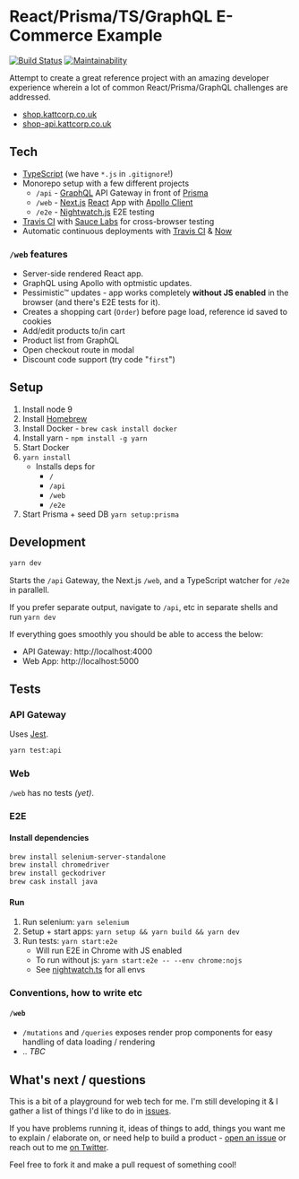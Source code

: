 # React/Prisma/TS/GraphQL E-Commerce Example

[![Build Status](https://travis-ci.org/KATT/shop.svg?branch=master)](https://travis-ci.org/KATT/shop) [![Maintainability](https://api.codeclimate.com/v1/badges/073d5e009a2b0cd2d0b9/maintainability)](https://codeclimate.com/github/KATT/shop/maintainability)

Attempt to create a great reference project with an amazing developer experience wherein a lot of common React/Prisma/GraphQL challenges are addressed.

* [shop.kattcorp.co.uk](https://shop.kattcorp.co.uk)
* [shop-api.kattcorp.co.uk](https://shop-api.kattcorp.co.uk)

## Tech

* [TypeScript](typescriptlang.org) (we have `*.js` in `.gitignore`!)
* Monorepo setup with a few different projects
  * `/api` - [GraphQL](http://graphql.org/) API Gateway in front of [Prisma](https://prismagraphql.com)
  * `/web` - [Next.js](https://github.com/zeit/next.js/) [React](https://reactjs.org/) App with [Apollo Client](https://www.apollographql.com/)
  * `/e2e` - [Nightwatch.js](http://nightwatchjs.org/) E2E testing
* [Travis CI](https://travis-ci.org) with [Sauce Labs](http://saucelabs.com/) for cross-browser testing
* Automatic continuous deployments with [Travis CI](https://travis-ci.org) & [Now](https://zeit.co/now)

### `/web` features

* Server-side rendered React app.
* GraphQL using Apollo with optmistic updates.
* Pessimistic™ updates - app works completely **without JS enabled** in the browser (and there's E2E tests for it).
* Creates a shopping cart (`Order`) before page load, reference id saved to cookies
* Add/edit products to/in cart
* Product list from GraphQL
* Open checkout route in modal
* Discount code support (try code "`first`")

## Setup

1.  Install node 9
1.  Install [Homebrew](https://brew.sh/)
1.  Install Docker - `brew cask install docker`
1.  Install yarn - `npm install -g yarn`
1.  Start Docker
1.  `yarn install`
    * Installs deps for
      * `/`
      * `/api`
      * `/web`
      * `/e2e`
1.  Start Prisma + seed DB `yarn setup:prisma`

## Development

```sh
yarn dev
```

Starts the `/api` Gateway, the Next.js `/web`, and a TypeScript watcher for `/e2e` in parallell.

If you prefer separate output, navigate to `/api`, etc in separate shells and run `yarn dev`

If everything goes smoothly you should be able to access the below:

* API Gateway: http://localhost:4000
* Web App: http://localhost:5000

## Tests

### API Gateway

Uses [Jest](https://facebook.github.io/jest/).

```sh
yarn test:api
```

### Web

`/web` has no tests _(yet)_.

### E2E

#### Install dependencies

```sh
brew install selenium-server-standalone
brew install chromedriver
brew install geckodriver
brew cask install java
```

#### Run

1.  Run selenium: `yarn selenium`
1.  Setup + start apps: `yarn setup && yarn build && yarn dev`
1.  Run tests: `yarn start:e2e`
    * Will run E2E in Chrome with JS enabled
    * To run without js: `yarn start:e2e -- --env chrome:nojs`
    * See [nightwatch.ts](./e2e/src/nightwatch.ts) for all envs

### Conventions, how to write etc

#### `/web`

* `/mutations` and `/queries` exposes render prop components for easy handling of data loading / rendering
* .. _TBC_

## What's next / questions

This is a bit of a playground for web tech for me. I'm still developing it & I gather a list of things I'd like to do in [issues](https://github.com/KATT/shop/issues).

If you have problems running it, ideas of things to add, things you want me to explain / elaborate on, or need help to build a product - [open an issue](https://github.com/KATT/shop/issues/new) or reach out to me [on Twitter](https://twitter.com/alexheartjs).

Feel free to fork it and make a pull request of something cool!
